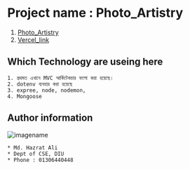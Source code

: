 # Project name : Photo_Artistry

1. [Photo_Artistry](https://open-learning-6d337.web.app/ "Photo_Artistry")
2. [Vercel_link](https://photoartistry.vercel.app// "Photo_Artistry")

## Which Technology are useing here

    1. প্রথমত এখানে MVC আর্কিটেকচার ফলো করা হয়েছে।
    2. dotenv ব্যবহার করা হয়েছে
    3. expree, node, nodemon,
    4. Mongoose

## Author information

![imagename](https://lh3.googleusercontent.com/a/ALm5wu3-VZ44MFpEKX3SJdB0z5bOTVPy_pq8OMu4G0IO8C0=s96-c)

    * Md. Hazrat Ali
    * Dept of CSE, DIU
    * Phone : 01306440448
